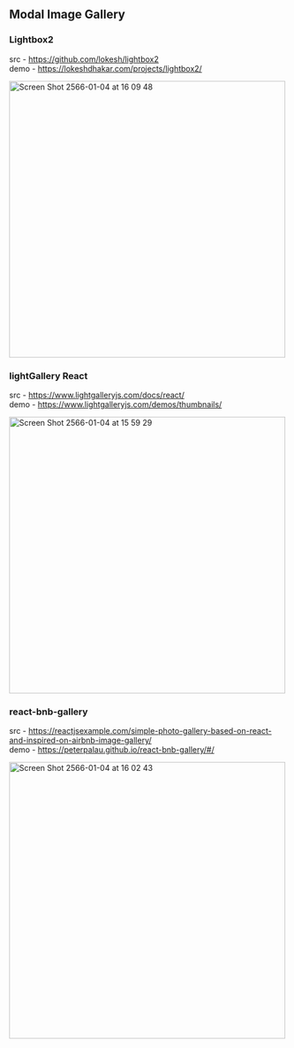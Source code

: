## Modal Image Gallery

### Lightbox2
src - https://github.com/lokesh/lightbox2 </br>
demo - https://lokeshdhakar.com/projects/lightbox2/

<img width="500" alt="Screen Shot 2566-01-04 at 16 09 48" src="https://user-images.githubusercontent.com/73060136/210521196-b1077441-51c9-4eee-9922-6b035e35549e.png">


### lightGallery React
src - https://www.lightgalleryjs.com/docs/react/ </br>
demo - https://www.lightgalleryjs.com/demos/thumbnails/ 

<img width="500" alt="Screen Shot 2566-01-04 at 15 59 29" src="https://user-images.githubusercontent.com/73060136/210519456-a7b329cb-1a95-4cc0-a5bb-f5b9ca0272d0.png">


### react-bnb-gallery
src - https://reactjsexample.com/simple-photo-gallery-based-on-react-and-inspired-on-airbnb-image-gallery/ </br>
demo - https://peterpalau.github.io/react-bnb-gallery/#/

<img width="500" alt="Screen Shot 2566-01-04 at 16 02 43" src="https://user-images.githubusercontent.com/73060136/210519971-332f7923-97d5-4680-8dd1-fd4da0d96ba4.png">
